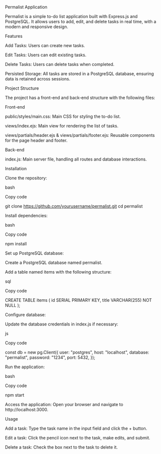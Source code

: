 Permalist Application

Permalist is a simple to-do list application built with Express.js and PostgreSQL. It allows users to add, edit, and delete tasks in real time, with a modern and responsive design. 

Features 

Add Tasks: Users can create new tasks. 

Edit Tasks: Users can edit existing tasks. 

Delete Tasks: Users can delete tasks when completed. 

Persisted Storage: All tasks are stored in a PostgreSQL database, ensuring data is retained across sessions. 

Project Structure 

The project has a front-end and back-end structure with the following files: 

Front-end 

public/styles/main.css: Main CSS for styling the to-do list. 

views/index.ejs: Main view for rendering the list of tasks. 

views/partials/header.ejs & views/partials/footer.ejs: Reusable components for the page header and footer. 

Back-end 

index.js: Main server file, handling all routes and database interactions. 

Installation 

Clone the repository: 

bash 

Copy code 

git clone https://github.com/yourusername/permalist.git 
cd permalist 
 

Install dependencies: 

bash 

Copy code 

npm install 
 

Set up PostgreSQL database: 

Create a PostgreSQL database named permalist. 

Add a table named items with the following structure: 

sql 

Copy code 

CREATE TABLE items ( 
  id SERIAL PRIMARY KEY, 
  title VARCHAR(255) NOT NULL 
); 
 

Configure database: 

Update the database credentials in index.js if necessary: 

js 

Copy code 

const db = new pg.Client({ 
  user: "postgres", 
  host: "localhost", 
  database: "permalist", 
  password: "1234", 
  port: 5432, 
}); 
 

Run the application: 

bash 

Copy code 

npm start 
 

Access the application: Open your browser and navigate to http://localhost:3000. 

Usage 

Add a task: Type the task name in the input field and click the + button. 

Edit a task: Click the pencil icon next to the task, make edits, and submit. 

Delete a task: Check the box next to the task to delete it. 

 
